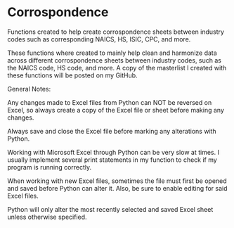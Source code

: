 # Corrospondence
Functions created to help create corrospondence sheets between industry
codes such as corresponding NAICS, HS, ISIC, CPC, and more.

These functions where created to mainly help clean and harmonize data
across different corrospondence sheets between industry codes, such as the
NAICS code, HS code, and more. A copy of the masterlist I created with these
functions will be posted on my GitHub.

General Notes:

Any changes made to Excel files from Python can NOT be reversed on Excel, so
always create a copy of the Excel file or sheet before making any changes.

Always save and close the Excel file before marking any alterations with Python.

Working with Microsoft Excel through Python can be very slow at times. I
usually implement several print statements in my function to check if my
program is running correctly.

When working with new Excel files, sometimes the file must first be opened
and saved before Python can alter it. Also, be sure to enable editing for
said Excel files.

Python will only alter the most recently selected and saved Excel sheet unless
otherwise specified.
